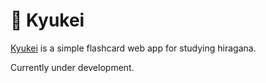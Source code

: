 # 💮 Kyukei

[Kyukei](https://lukebeck.github.io/kyukei/) is a simple flashcard web app for studying hiragana.

Currently under development.